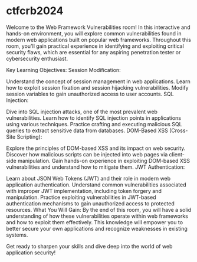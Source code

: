# ctfcrb2024

Welcome to the Web Framework Vulnerabilities room! In this interactive and hands-on environment, you will explore common vulnerabilities found in modern web applications built on popular web frameworks. Throughout this room, you'll gain practical experience in identifying and exploiting critical security flaws, which are essential for any aspiring penetration tester or cybersecurity enthusiast.

Key Learning Objectives:
Session Modification:

Understand the concept of session management in web applications.
Learn how to exploit session fixation and session hijacking vulnerabilities.
Modify session variables to gain unauthorized access to user accounts.
SQL Injection:

Dive into SQL injection attacks, one of the most prevalent web vulnerabilities.
Learn how to identify SQL injection points in applications using various techniques.
Practice crafting and executing malicious SQL queries to extract sensitive data from databases.
DOM-Based XSS (Cross-Site Scripting):

Explore the principles of DOM-based XSS and its impact on web security.
Discover how malicious scripts can be injected into web pages via client-side manipulation.
Gain hands-on experience in exploiting DOM-based XSS vulnerabilities and understand how to mitigate them.
JWT Authentication:

Learn about JSON Web Tokens (JWT) and their role in modern web application authentication.
Understand common vulnerabilities associated with improper JWT implementation, including token forgery and manipulation.
Practice exploiting vulnerabilities in JWT-based authentication mechanisms to gain unauthorized access to protected resources.
What You Will Gain:
By the end of this room, you will have a solid understanding of how these vulnerabilities operate within web frameworks and how to exploit them effectively. This knowledge will empower you to better secure your own applications and recognize weaknesses in existing systems.

Get ready to sharpen your skills and dive deep into the world of web application security!
